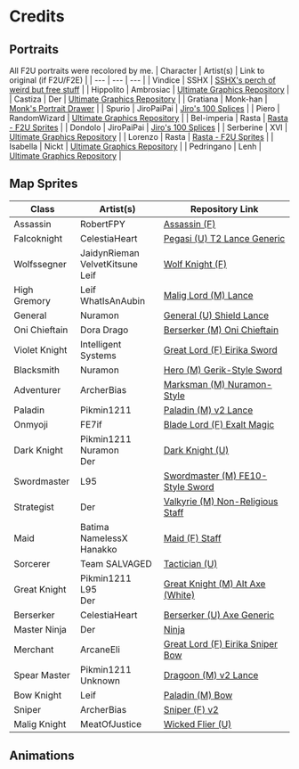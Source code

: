 # Credits

## Portraits

All F2U portraits were recolored by me.
| Character		| Artist(s)		| Link to original (if F2U/F2E) |
| ---			| ---		 	| ---							 |
| Vindice		| SSHX			| [SSHX's perch of weird but free stuff](https://feuniverse.us/t/sshxs-perch-of-weird-but-free-stuff/8230) |
| Hippolito		| Ambrosiac		| [Ultimate Graphics Repository](https://github.com/Klokinator/FE-Repo/blob/main/Portrait%20Repository/Spriting%20Community%20OC's%20(Grouped%20by%20Artist)/Ambrosiac/%7BAmBrosiac%7D%20OC%20Ben.png) |
| Castiza		| Der			| [Ultimate Graphics Repository](https://github.com/Klokinator/FE-Repo/blob/main/Portrait%20Repository/Spriting%20Community%20OC's%20(Grouped%20by%20Artist)/Der/%7BDer%7D%20OC%2044.png) |
| Gratiana		| Monk-han		| [Monk's Portrait Drawer](https://feuniverse.us/t/monk-s-portrait-drawer/18650) |
| Spurio		| JiroPaiPai	| [Jiro's 100 Splices](https://feuniverse.us/t/jiros-100-splices-f2u-f2e/16546) |
| Piero			| RandomWizard	| [Ultimate Graphics Repository](https://github.com/Klokinator/FE-Repo/blob/main/Portrait%20Repository/Spriting%20Community%20OC's%20(Grouped%20by%20Artist)/All%20EDGE%20Entries%20(ALL%20F2E)/RandomWizard%20-%20Grizzled%20Boss%5BF2E%5D.png) |
| Bel-imperia	| Rasta			| [Rasta - F2U Sprites](https://feuniverse.us/t/rasta-f2u-sprites/26351) |
| Dondolo		| JiroPaiPai	| [Jiro's 100 Splices](https://feuniverse.us/t/jiros-100-splices-f2u-f2e/16546) |
| Serberine		| XVI			| [Ultimate Graphics Repository](https://github.com/Klokinator/FE-Repo/blob/main/Portrait%20Repository/Spriting%20Community%20OC's%20(Grouped%20by%20Artist)/XVI/XVI_Shurl.png) |
| Lorenzo		| Rasta			| [Rasta - F2U Sprites](https://feuniverse.us/t/rasta-f2u-sprites/26351) |
| Isabella		| Nickt			| [Ultimate Graphics Repository](https://github.com/Klokinator/FE-Repo/blob/main/Portrait%20Repository/Spriting%20Community%20OC's%20(Grouped%20by%20Artist)/Nickt/%7BNickt%7D%20%5BF2U%5D%20OC%20Renny.png) |
| Pedringano	| Lenh			| [Ultimate Graphics Repository](https://github.com/Klokinator/FE-Repo/blob/main/Portrait%20Repository/Spriting%20Community%20OC's%20(Grouped%20by%20Artist)/Lenh/%7BLenh%7D%20OC%2015.png) |

## Map Sprites

| Class			| Artist(s)			| Repository Link	|
| ---			| ---				| ---				|
| Assassin		| RobertFPY			| [Assassin (F)](https://github.com/Klokinator/FE-Repo/blob/main/Map%20Sprites/Infantry%20-%20(Swd)%20Thieves%2C%20Rogues%2C%20Assassins/Assassin%20(F)%20%7BRobertFPY%7D-stand.png) |
| Falcoknight	| CelestiaHeart 	| [Pegasi (U) T2 Lance Generic](https://github.com/Klokinator/FE-Repo/blob/main/Map%20Sprites/Mounted%20-%20Pegs%2C%20Wyverns%2C%20Griffons/Pegasi%20(U)%20T2%20Lance%20Generic%20%7BCelestiaHeart%7D-stand.png) |
| Wolfssegner	| JaidynRieman<br>VelvetKitsune<br>Leif | [Wolf Knight (F)](https://github.com/Klokinator/FE-Repo/blob/main/Map%20Sprites/Mounted%20-%20Dismounted%2C%20Monsters%2C%20Misc/Wolf%20Knight%20(F)%20%7BJaidynReiman%2C%20VelvetKitsune%2C%20Leif%7D-stand.png) |
| High Gremory	| Leif<br>WhatIsAnAubin | [Malig Lord (M) Lance](https://github.com/Klokinator/FE-Repo/blob/main/Map%20Sprites/Magi%20-%20Nature-Type/Malig%20Lord%20(M)%20Lance%20%7BLief%2C%20WhatIsAnAubin%7D-stand.png) |
| General		| Nuramon			| [General (U) Shield Lance](https://github.com/Klokinator/FE-Repo/blob/main/Map%20Sprites/Infantry%20-%20Knights%2C%20Generals%2C%20Armors/General%20(U)%20Shield%20Lance%20%7BNuramon%7D-stand.png) |
| Oni Chieftain	| Dora Drago		| [Berserker (M) Oni Chieftain](https://github.com/Klokinator/FE-Repo/blob/main/Map%20Sprites/Infantry%20-%20(Axe)%20Brigs%2C%20Pirates%2C%20Zerkers/Berserker%20(M)%20Oni%20Chieftain%20%7BDora%20Drago%7D-stand.png) |
| Violet Knight	| Intelligent Systems | [Great Lord (F) Eirika Sword](https://github.com/Klokinator/FE-Repo/blob/main/Map%20Sprites/Lords%20-%20Vanilla%20and%20Custom/Great%20Lord%20(F)%20Eirika%20Sword%20%7BIS%7D-stand.png) |
| Blacksmith	| Nuramon			| [Hero (M) Gerik-Style Sword](https://github.com/Klokinator/FE-Repo/blob/main/Map%20Sprites/Infantry%20-%20(Swd)%20Mercenaries%20and%20Heroes/Hero%20(M)%20Gerik-Style%20Sword%20%7BNuramon%7D-stand.png) |
| Adventurer	| ArcherBias		| [Marksman (M) Nuramon-Style](https://github.com/Klokinator/FE-Repo/blob/main/Map%20Sprites/Infantry%20-%20(Bow)%20Snipers%20and%20Ballistae/Marksman%20(M)%20Nuramon-style%20%7BArcherBias%7D-stand.png) |
| Paladin		| Pikmin1211		| [Paladin (M) v2 Lance](https://github.com/Klokinator/FE-Repo/blob/main/Map%20Sprites/Mounted%20-%20Cavs%2C%20Paladins%2C%20Rangers/Paladin%20(M)%20v2%20Lance%20%7BPikmin%7D-stand.png) |
| Onmyoji		| FE7if				| [Blade Lord (F) Exalt Magic](https://github.com/Klokinator/FE-Repo/blob/main/Map%20Sprites/Lords%20-%20Vanilla%20and%20Custom/Blade%20Lord%20(F)%20Exalt%20Magic%20%7BFE7if%7D-stand.png) |
| Dark Knight	| Pikmin1211<br>Nuramon<br>Der | [Dark Knight (U)](https://github.com/Klokinator/FE-Repo/blob/main/Map%20Sprites/Mounted%20-%20Valks%2C%20MKs%2C%20Magi/Dark%20Knight%20(U)%20%7BPikmin%2C%20Nuramon%2C%20Der%7D-stand.png) |
| Swordmaster	| L95				| [Swordmaster (M) FE10-Style Sword](https://github.com/Klokinator/FE-Repo/blob/main/Map%20Sprites/Infantry%20-%20(Swd)%20Myrms%20and%20Swordmasters/Swordmaster%20(M)%20FE10-Style%20Sword%20%7BL95%7D-stand.png) |
| Strategist	| Der				| [Valkyrie (M) Non-Religious Staff](https://github.com/Klokinator/FE-Repo/blob/main/Map%20Sprites/Mounted%20-%20Valks%2C%20MKs%2C%20Magi/Valkyrie%20(M)%20Non-Religious%20Staff%20%7BDer%7D-stand.png) |
| Maid			| Batima<br>NamelessX<br>Hanakko | [Maid (F) Staff](https://github.com/Klokinator/FE-Repo/blob/main/Map%20Sprites/Magi%20-%20Holy-Type/Maid%20(F)%20Staff%20%7BBatima%2C%20NamelessX%2CHanakko%7D-stand.png) |
| Sorcerer		| Team SALVAGED		| [Tactician (U)](https://github.com/Klokinator/FE-Repo/blob/main/Map%20Sprites/Magi%20-%20Special/Tactician%20(U)%20%7BSALVAGED%7D-stand.png) |
| Great Knight	| Pikmin1211<br>L95<br>Der | [Great Knight (M) Alt Axe (White)](https://github.com/Klokinator/FE-Repo/blob/main/Map%20Sprites/Mounted%20-%20Cavs%2C%20Paladins%2C%20Rangers/Great%20Knight%20(M)%20Alt%20Axe%20(White)%20%7BPikmin%2C%20L95%2C%20Der%2C%7D-stand.png) |
| Berserker		| CelestiaHeart		| [Berserker (U) Axe Generic](https://github.com/Klokinator/FE-Repo/blob/main/Map%20Sprites/Infantry%20-%20(Axe)%20Brigs%2C%20Pirates%2C%20Zerkers/Berserker%20(U)%20Axe%20Generic%20%7BCelestiaHeart%7D-stand.png) |
| Master Ninja	| Der				| [Ninja](https://github.com/Klokinator/FE-Repo/blob/main/Map%20Sprites/Infantry%20-%20(Swd)%20Thieves%2C%20Rogues%2C%20Assassins/Ninja%20%7BDer%7D-stand.png) |
| Merchant		| ArcaneEli			| [Great Lord (F) Eirika Sniper Bow](https://github.com/Klokinator/FE-Repo/blob/main/Map%20Sprites/Lords%20-%20Vanilla%20and%20Custom/Great%20Lord%20(F)%20Eirika%20Sniper%20Bow%20%7BArcaneEli%7D-stand.png) |
| Spear Master	| Pikmin1211<br>Unknown | [Dragoon (M) v2 Lance](https://github.com/Klokinator/FE-Repo/blob/main/Map%20Sprites/Infantry%20-%20(Lnc)%20Soldiers%2C%20Halberdiers/Dragoon%20(M)%20v2%20Lance%20%7BPikmin%2C%20Unknown%7D-stand.png) |
| Bow Knight	| Leif				| [Paladin (M) Bow](https://github.com/Klokinator/FE-Repo/blob/main/Map%20Sprites/Mounted%20-%20Cavs%2C%20Paladins%2C%20Rangers/Paladin%20(M)%20Bow%20%7BLeif%7D-stand.png) |
| Sniper		| ArcherBias		| [Sniper (F) v2](https://github.com/Klokinator/FE-Repo/blob/main/Map%20Sprites/Infantry%20-%20(Bow)%20Snipers%20and%20Ballistae/Sniper%20(F)%20v2%20%7BArcherBias%7D-stand.png) |
| Malig Knight	| MeatOfJustice		| [Wicked Flier (U)](https://github.com/Klokinator/FE-Repo/blob/main/Map%20Sprites/Mounted%20-%20Pegs%2C%20Wyverns%2C%20Griffons/Wicked%20Flier%20(U)%20%7BMeatOfJustice%7D-stand.png) |

## Animations

